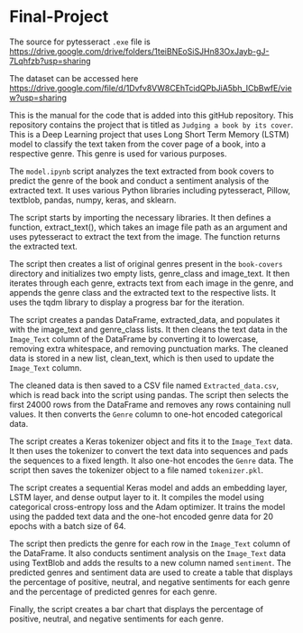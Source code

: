 # Final-Project

The source for pytesseract `.exe` file is https://drive.google.com/drive/folders/1teiBNEoSiSJHn83OxJayb-gJ-7Lqhfzb?usp=sharing

The dataset can be accessed here https://drive.google.com/file/d/1Dvfv8VW8CEhTcidQPbJiA5bh_ICbBwfE/view?usp=sharing

This is the manual for the code that is added into this gitHub repository. This repository contains the project that is titled as `Judging a book by its cover`. This is a Deep Learning project that uses Long Short Term Memory (LSTM) model to classify the text taken from the cover page of a book, into a respective genre. This genre is used for various purposes. 

The `model.ipynb` script analyzes the text extracted from book covers to predict the genre of the book and conduct a sentiment analysis of the extracted text. It uses various Python libraries including pytesseract, Pillow, textblob, pandas, numpy, keras, and sklearn.

The script starts by importing the necessary libraries. It then defines a function, extract_text(), which takes an image file path as an argument and uses pytesseract to extract the text from the image. The function returns the extracted text.

The script then creates a list of original genres present in the `book-covers` directory and initializes two empty lists, genre_class and image_text. It then iterates through each genre, extracts text from each image in the genre, and appends the genre class and the extracted text to the respective lists. It uses the tqdm library to display a progress bar for the iteration.

The script creates a pandas DataFrame, extracted_data, and populates it with the image_text and genre_class lists. It then cleans the text data in the `Image_Text` column of the DataFrame by converting it to lowercase, removing extra whitespace, and removing punctuation marks. The cleaned data is stored in a new list, clean_text, which is then used to update the `Image_Text` column.

The cleaned data is then saved to a CSV file named `Extracted_data.csv`, which is read back into the script using pandas. The script then selects the first 24000 rows from the DataFrame and removes any rows containing null values. It then converts the `Genre` column to one-hot encoded categorical data.

The script creates a Keras tokenizer object and fits it to the `Image_Text` data. It then uses the tokenizer to convert the text data into sequences and pads the sequences to a fixed length. It also one-hot encodes the `Genre` data. The script then saves the tokenizer object to a file named `tokenizer.pkl`.

The script creates a sequential Keras model and adds an embedding layer, LSTM layer, and dense output layer to it. It compiles the model using categorical cross-entropy loss and the Adam optimizer. It trains the model using the padded text data and the one-hot encoded genre data for 20 epochs with a batch size of 64.

The script then predicts the genre for each row in the `Image_Text` column of the DataFrame. It also conducts sentiment analysis on the `Image_Text` data using TextBlob and adds the results to a new column named `sentiment`. The predicted genres and sentiment data are used to create a table that displays the percentage of positive, neutral, and negative sentiments for each genre and the percentage of predicted genres for each genre.

Finally, the script creates a bar chart that displays the percentage of positive, neutral, and negative sentiments for each genre.





